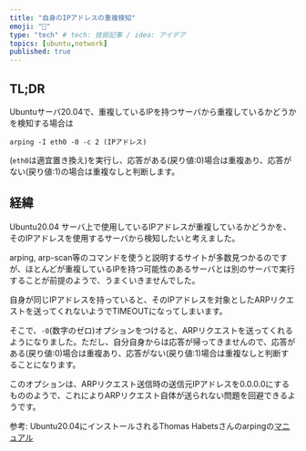 ```yaml
---
title: "自身のIPアドレスの重複検知"
emoji: "💭"
type: "tech" # tech: 技術記事 / idea: アイデア
topics: [ubuntu,network]
published: true
---
```

## TL;DR
Ubuntuサーバ20.04で、重複しているIPを持つサーバから重複しているかどうかを検知する場合は
```
arping -I eth0 -0 -c 2 (IPアドレス)
```
(`eth0`は適宜置き換え)を実行し、応答がある(戻り値:0)場合は重複あり、応答がない(戻り値:1)の場合は重複なしと判断します。

## 経緯
Ubuntu20.04 サーバ上で使用しているIPアドレスが重複しているかどうかを、そのIPアドレスを使用するサーバから検知したいと考えました。

arping, arp-scan等のコマンドを使うと説明するサイトが多数見つかるのですが、ほとんどが重複しているIPを持つ可能性のあるサーバとは別のサーバで実行することが前提のようで、うまくいきませんでした。

自身が同じIPアドレスを持っていると、そのIPアドレスを対象としたARPリクエストを送ってくれないようでTIMEOUTになってしまいます。

そこで、`-0`(数字のゼロ)オプションをつけると、ARPリクエストを送ってくれるようになりました。ただし、自分自身からは応答が帰ってきませんので、応答がある(戻り値:0)場合は重複あり、応答がない(戻り値:1)場合は重複なしと判断することになります。

このオプションは、ARPリクエスト送信時の送信元IPアドレスを0.0.0.0にするもののようで、これによりARPリクエスト自体が送られない問題を回避できるようです。

参考: Ubuntu20.04にインストールされるThomas Habetsさんのarpingの[マニュアル](https://github.com/ThomasHabets/arping/blob/arping-2.x/doc/arping.8)
